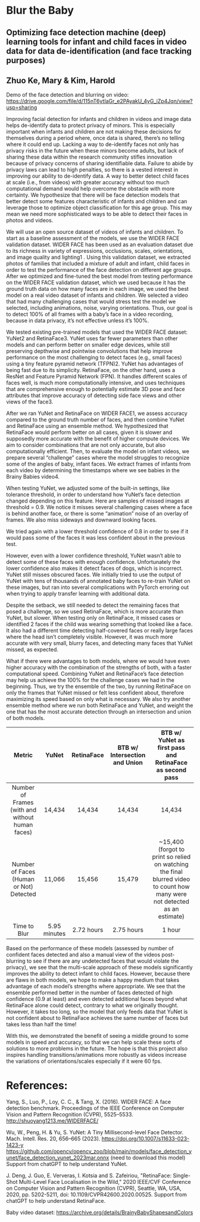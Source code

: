 # Blur the Baby
## Optimizing face detection machine (deep) learning tools for infant and child faces in video data for data de-identification (and face tracking purposes)
## Zhuo Ke, Mary & Kim, Harold
Demo of the face detection and blurring on video: https://drive.google.com/file/d/115nT6ytIaGr_e2PAyakU_4yG_iZp4Jqn/view?usp=sharing 

Improving facial detection for infants and children in videos and image data helps de-identify data to protect privacy of minors. This is especially important when infants and children are not making these decisions for themselves during a period where, once data is shared, there’s no telling where it could end up. Lacking a way to de-identify faces not only has privacy risks in the future when these minors become adults, but lack of sharing these data within the research community stifles innovation because of privacy concerns of sharing identifiable data. Failure to abide by privacy laws can lead to high penalties, so there is a vested interest in improving our ability to de-identify data. A way to better detect child faces at scale (i.e., from videos) with greater accuracy without too much computational demand would help overcome the obstacle with more certainty. We hypothesize that there will be face detection models that better detect some features characteristic of infants and children and can leverage those to optimize object classification for this age group. This may mean we need more sophisticated ways to be able to detect their faces in photos and videos. 

We will use an open source dataset of videos of infants and children. To start as a baseline assessment of the models, we use the WIDER FACE validation dataset. WIDER FACE has been used as an evaluation dataset due to its richness in variety of expressions, occlusions, scales, orientations, and image quality and lighting1 . Using this validation dataset, we extracted photos of families that included a mixture of adult and infant, child faces in order to test the performance of the face detection on different age groups. After we optimized and fine-tuned the best model from testing performance on the WIDER FACE validation dataset, which we used because it has the ground truth data on how many faces are in each image, we used the best model on a real video dataset of infants and children. We selected a video that had many challenging cases that would stress test the model we selected, including animations, noise, varying orientations. Thus, our goal is to detect 100% of all frames with a baby’s face in a video recording, because in data privacy, it’s not effective unless it’s 100%.

We tested existing pre-trained models that used the WIDER FACE dataset: YuNet2 and RetinaFace3. YuNet uses far fewer parameters than other models and can perform better on smaller edge devices, while still preserving depthwise and pointwise convolutions that help improve performance on the most challenging to detect faces (e.g., small faces) using a tiny feature pyramid network (TFPN)2. YuNet has advantages of being fast due to its simplicity. RetinaFace, on the other hand, uses a ResNet and Feature Pyramid Network (FPN). It handles different scales of faces well, is much more computationally intensive, and uses techniques that are comprehensive enough to potentially estimate 3D pose and face attributes that improve accuracy of detecting side face views and other views of the face3.

After we ran YuNet and RetinaFace on WIDER FACE1, we assess accuracy compared to the ground truth number of faces, and then combine YuNet and RetinaFace using an ensemble method. We hypothesized that RetinaFace would perform better on all cases, given it is slower and supposedly more accurate with the benefit of higher compute devices. We aim to consider combinations that are not only accurate, but also computationally efficient. Then, to evaluate the model on infant videos, we prepare several “challenge” cases where the model struggles to recognize some of the angles of baby, infant faces. We extract frames of infants from each video by determining the timestamps where we see babies in the Brainy Babies video4. 

When testing YuNet, we adjusted some of the built-in settings, like tolerance threshold, in order to understand how YuNet’s face detection changed depending on this feature. Here are samples of missed images at threshold = 0.9. We notice it misses several challenging cases where a face is behind another face, or there is some “animation” noise of an overlay of frames. We also miss sideways and downward looking faces. 



We tried again with a lower threshold confidence of 0.8 in order to see if it would pass some of the faces it was less confident about in the previous test. 



However, even with a lower confidence threshold, YuNet wasn’t able to detect some of these faces with enough confidence. Unfortunately the lower confidence also makes it detect faces of dogs, which is incorrect. YuNet still misses obscured faces. We initially tried to use the output of YuNet with tens of thousands of annotated baby faces to re-train YuNet on these images, but ran into several complications with PyTorch erroring out when trying to apply transfer learning with additional data. 

Despite the setback, we still needed to detect the remaining faces that posed a challenge, so we used RetinaFace, which is more accurate than YuNet, but slower. When testing only on RetinaFace, it missed cases or identified 2 faces if the child was wearing something that looked like a face. It also had a different time detecting half-covered faces or really large faces where the head isn’t completely visible. However, it was much more accurate with very small, blurry faces, and detecting many faces that YuNet missed, as expected. 



What if there were advantages to both models, where we would have even higher accuracy with the combination of the strengths of both, with a faster computational speed. Combining YuNet and RetinaFace’s face detection may help us achieve the 100% for the challenge cases we had in the beginning. Thus, we try the ensemble of the two, by running RetinaFace on only the frames that YuNet missed or felt less confident about, therefore maximizing its speed based on only what is necessary. We also try another ensemble method where we run both RetinaFace and YuNet, and weight the one that has the most accurate detection through an intersection and union of both models. 


| Metric | YuNet    | RetinaFace   | BTB w/ Intersection and Union   | BTB w/ YuNet as first pass and RetinaFace as second pass   |
| :---:   | :---: | :---: | :---: | :---: |
| Number of Frames (with and without human faces) | 14,434   | 14,434   | 14,434   | 14,434   |
| Number of Faces (Human or Not) Detected | 11,066 |15,456 |15,479 |~15,400 (forgot to print so relied on watching the final blurred video to count how many were not detected as an estimate) |
| Time to Blur |5.95 minutes |2.72 hours |2.75 hours |1 hour|

Based on the performance of these models (assessed by number of confident faces detected and also a manual view of the videos post-blurring to see if there are any undetected faces that would violate the privacy), we see that the multi-scale approach of these models significantly improves the ability to detect infant to child faces. However, because there are flaws in both models, we hope to make a happy medium that takes advantage of each model’s strengths where appropriate. We see that the ensemble performed better in the number of faces detected of high confidence (0.9 at least) and even detected additional faces beyond what RetinaFace alone could detect, contrary to what we originally thought. However, it takes too long, so the model that only feeds data that YuNet is not confident about to RetinaFace achieves the same number of faces but takes less than half the time! 

With this, we demonstrated the benefit of seeing a middle ground to some models in speed and accuracy, so that we can help scale these sorts of solutions to more problems in the future. The hope is that this project also inspires handling transitions/animations more robustly as videos increase the variations of orientations/scales especially if it were 60 fps.

# References:

Yang, S., Luo, P., Loy, C. C., & Tang, X. (2016). WIDER FACE: A face detection benchmark. Proceedings of the IEEE Conference on Computer Vision and Pattern Recognition (CVPR), 5525–5533. http://shuoyang1213.me/WIDERFACE/


Wu, W., Peng, H. & Yu, S. YuNet: A Tiny Millisecond-level Face Detector. Mach. Intell. Res. 20, 656–665 (2023). https://doi.org/10.1007/s11633-023-1423-y 
https://github.com/opencv/opencv_zoo/blob/main/models/face_detection_yunet/face_detection_yunet_2023mar.onnx (need to download this model)
Support from chatGPT to help understand YuNet. 


J. Deng, J. Guo, E. Ververas, I. Kotsia and S. Zafeiriou, "RetinaFace: Single-Shot Multi-Level Face Localisation in the Wild," 2020 IEEE/CVF Conference on Computer Vision and Pattern Recognition (CVPR), Seattle, WA, USA, 2020, pp. 5202-5211, doi: 10.1109/CVPR42600.2020.00525.
Support from chatGPT to help understand RetinaFace. 


Baby video dataset: https://archive.org/details/BrainyBabyShapesandColors 
